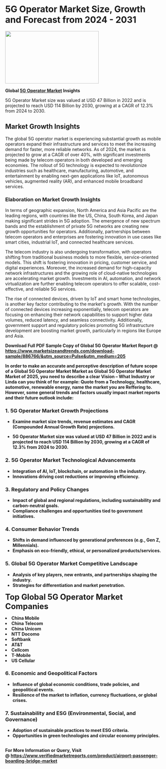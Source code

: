 <H1>5G Operator Market Size, Growth and Forecast from 2024 - 2031</H1><img class="aligncenter size-medium wp-image-584254" src="https://thirdeyenews.in/wp-content/uploads/2024/09/Global-Market-Research-300x168.jpeg" alt="" width="300" height="168" /><p><strong>Global&nbsp;<a href="https://www.marketsizeandtrends.com/download-sample/886766/&amp;utm_source=Pulse&amp;utm_medium=205">5G Operator Market</a> Insights</strong></p><p>5G Operator Market size was valued at USD 47 Billion in 2022 and is projected to reach USD 114 Billion by 2030, growing at a CAGR of 12.3% from 2024 to 2030.</p><p><h2>Market Growth Insights</h2> <p>The global 5G operator market is experiencing substantial growth as mobile operators expand their infrastructure and services to meet the increasing demand for faster, more reliable networks. As of 2024, the market is projected to grow at a CAGR of over 40%, with significant investments being made by telecom operators in both developed and emerging economies. The rollout of 5G technology is expected to revolutionize industries such as healthcare, manufacturing, automotive, and entertainment by enabling next-gen applications like IoT, autonomous vehicles, augmented reality (AR), and enhanced mobile broadband services.</p> <p><strong></strong></p> <h3>Elaboration on Market Growth Insights</h3> <p>In terms of geographic expansion, North America and Asia Pacific are the leading regions, with countries like the US, China, South Korea, and Japan making significant strides in 5G adoption. The emergence of new spectrum bands and the establishment of private 5G networks are creating new growth opportunities for operators. Additionally, partnerships between telecom operators and enterprises are fostering innovation in use cases like smart cities, industrial IoT, and connected healthcare services.</p> <p>The telecom industry is also undergoing transformation, with operators shifting from traditional business models to more flexible, service-oriented models. This shift is fostering innovation in pricing, customer service, and digital experiences. Moreover, the increased demand for high-capacity network infrastructures and the growing role of cloud-native technologies are accelerating market growth. Investments in AI, automation, and network virtualization are further enabling telecom operators to offer scalable, cost-effective, and reliable 5G services.</p> <p>The rise of connected devices, driven by IoT and smart home technologies, is another key factor contributing to the market's growth. With the number of connected devices increasing exponentially, telecom operators are focusing on enhancing their network capabilities to support higher data volumes, reduced latency, and seamless connectivity. Additionally, government support and regulatory policies promoting 5G infrastructure development are boosting market growth, particularly in regions like Europe and Asia.</p> <p><strong></p><p><span class=""><strong>Download Full PDF Sample Copy of Global 5G Operator Market Report</strong> @ <a href="https://www.marketsizeandtrends.com/download-sample/886766/&amp;utm_source=Pulse&amp;utm_medium=205" target="_blank">https://www.marketsizeandtrends.com/download-sample/886766/&amp;utm_source=Pulse&amp;utm_medium=205</a></span></p><p>In order to make an accurate and perceptive description of future scope of a Global&nbsp;5G Operator Market Market as Global&nbsp;5G Operator Market Market of 2025, you need to describe a clear Vision &ndash; What Industry or Linda can you think of for example: Quote from a Technology, healthcare, automotive, renewable energy, name the market you are Reffering to. However, some general trends and factors usually impact market reports and their future outlook include:</p><h3>1.&nbsp;<strong>5G Operator Market Growth Projections</strong></h3><ul><li>Examine market size trends, revenue estimates and CAGR (Compounded Annual Growth Rate) projections.</li><li><p>5G Operator Market size was valued at USD 47 Billion in 2022 and is projected to reach USD 114 Billion by 2030, growing at a CAGR of 12.3% from 2024 to 2030.</p></li></ul><h3>2.&nbsp;<strong>5G Operator Market Technological Advancements</strong></h3><ul><li>Integration of AI, IoT, blockchain, or automation in the industry.</li><li>Innovations driving cost reductions or improving efficiency.</li></ul><h3>3.&nbsp;<strong>Regulatory and Policy Changes</strong></h3><ul><li>Impact of global and regional regulations, including sustainability and carbon-neutral goals.</li><li>Compliance challenges and opportunities tied to government initiatives.</li></ul><h3>4.&nbsp;<strong>Consumer Behavior Trends</strong></h3><ul><li>Shifts in demand influenced by generational preferences (e.g., Gen Z, Millennials).</li><li>Emphasis on eco-friendly, ethical, or personalized products/services.</li></ul><h3>5.&nbsp;<strong>Global 5G Operator Market Competitive Landscape</strong></h3><ul><li>Analysis of key players, new entrants, and partnerships shaping the industry.</li><li>Strategies for differentiation and market penetration.</li></ul><p data-pm-slice="1 1 []"><span style="color: inherit; font-family: inherit; font-size: 25px;">Top Global 5G Operator Market Companies</span></p><div class="" data-test-id=""><p><li>China Mobile</li><li> China Telecom</li><li> China Unicom</li><li> NTT Docomo</li><li> Softbank</li><li> AT&T</li><li> Cellcom</li><li> T-Mobile</li><li> US Cellular</li></p></div><h3>6.&nbsp;<strong>Economic and Geopolitical Factors</strong></h3><ul><li>Influence of global economic conditions, trade policies, and geopolitical events.</li><li>Resilience of the market to inflation, currency fluctuations, or global crises.</li></ul><h3>7.&nbsp;<strong>Sustainability and ESG (Environmental, Social, and Governance)</strong></h3><ul><li>Adoption of sustainable practices to meet ESG criteria.</li><li>Opportunities in green technologies and circular economy principles.</li></ul><h2><strong style="font-size: 14px;">For More Information or Query, Visit @&nbsp;</strong><a style="background-color: #ffffff; font-size: 14px;" href="https://www.marketsizeandtrends.com/report/5g-operator-market/" target="_blank">https://www.verifiedmarketreports.com/product/airport-passenger-boarding-bridge-market</a></h2>
